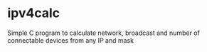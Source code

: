 # ipv4calc
Simple C program to calculate network, broadcast and number of connectable devices from any IP and mask
